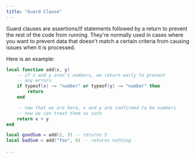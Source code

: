 ```yaml
---
title: "Guard Clause"
---
```


 
Guard clauses are assertions/if statements followed by a return to prevent the rest of the code from running. They're normally used in cases where you want to prevent data that doesn't match a certain criteria from causing issues when it is processed.

Here is an example:
```lua
local function add(x, y)
	-- if x and y aren't numbers, we return early to prevent
	-- any errors
    if typeof(x) ~= "number" or typeof(y) ~= "number" then
        return
    end

    -- now that we are here, x and y are confirmed to be numbers
	-- now we can treat them as such
    return x + y
end

local goodSum = add(2, 3) -- returns 5
local badSum = add("foo", 9) -- returns nothing

...
```